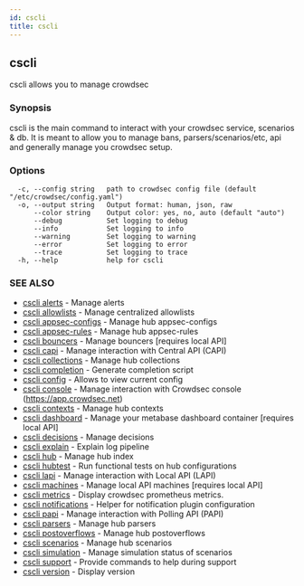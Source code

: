 ```yaml
---
id: cscli
title: cscli
---
```

## cscli

cscli allows you to manage crowdsec

### Synopsis

cscli is the main command to interact with your crowdsec service, scenarios & db.
It is meant to allow you to manage bans, parsers/scenarios/etc, api and generally manage you crowdsec setup.

### Options

```
  -c, --config string   path to crowdsec config file (default "/etc/crowdsec/config.yaml")
  -o, --output string   Output format: human, json, raw
      --color string    Output color: yes, no, auto (default "auto")
      --debug           Set logging to debug
      --info            Set logging to info
      --warning         Set logging to warning
      --error           Set logging to error
      --trace           Set logging to trace
  -h, --help            help for cscli
```

### SEE ALSO

* [cscli alerts](/cscli/cscli_alerts.md)	 - Manage alerts
* [cscli allowlists](/cscli/cscli_allowlists.md)	 - Manage centralized allowlists
* [cscli appsec-configs](/cscli/cscli_appsec-configs.md)	 - Manage hub appsec-configs
* [cscli appsec-rules](/cscli/cscli_appsec-rules.md)	 - Manage hub appsec-rules
* [cscli bouncers](/cscli/cscli_bouncers.md)	 - Manage bouncers [requires local API]
* [cscli capi](/cscli/cscli_capi.md)	 - Manage interaction with Central API (CAPI)
* [cscli collections](/cscli/cscli_collections.md)	 - Manage hub collections
* [cscli completion](/cscli/cscli_completion.md)	 - Generate completion script
* [cscli config](/cscli/cscli_config.md)	 - Allows to view current config
* [cscli console](/cscli/cscli_console.md)	 - Manage interaction with Crowdsec console (https://app.crowdsec.net)
* [cscli contexts](/cscli/cscli_contexts.md)	 - Manage hub contexts
* [cscli dashboard](/cscli/cscli_dashboard.md)	 - Manage your metabase dashboard container [requires local API]
* [cscli decisions](/cscli/cscli_decisions.md)	 - Manage decisions
* [cscli explain](/cscli/cscli_explain.md)	 - Explain log pipeline
* [cscli hub](/cscli/cscli_hub.md)	 - Manage hub index
* [cscli hubtest](/cscli/cscli_hubtest.md)	 - Run functional tests on hub configurations
* [cscli lapi](/cscli/cscli_lapi.md)	 - Manage interaction with Local API (LAPI)
* [cscli machines](/cscli/cscli_machines.md)	 - Manage local API machines [requires local API]
* [cscli metrics](/cscli/cscli_metrics.md)	 - Display crowdsec prometheus metrics.
* [cscli notifications](/cscli/cscli_notifications.md)	 - Helper for notification plugin configuration
* [cscli papi](/cscli/cscli_papi.md)	 - Manage interaction with Polling API (PAPI)
* [cscli parsers](/cscli/cscli_parsers.md)	 - Manage hub parsers
* [cscli postoverflows](/cscli/cscli_postoverflows.md)	 - Manage hub postoverflows
* [cscli scenarios](/cscli/cscli_scenarios.md)	 - Manage hub scenarios
* [cscli simulation](/cscli/cscli_simulation.md)	 - Manage simulation status of scenarios
* [cscli support](/cscli/cscli_support.md)	 - Provide commands to help during support
* [cscli version](/cscli/cscli_version.md)	 - Display version

